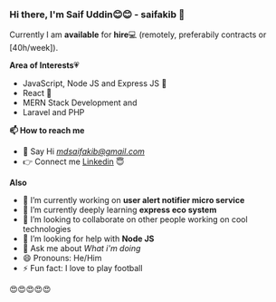 ### Hi there, I'm Saif Uddin:blush::blush: - saifakib 👋

Currently I am **available** for **hire**:computer: (remotely, preferabily contracts or [40h/week]).

**Area of Interests**:heartpulse:
- JavaScript, Node JS and Express JS :muscle:
- React :metal:
- MERN Stack Development and
- Laravel and PHP

**📫 How to reach me**
- :raising_hand: Say Hi *[mdsaifakib@gmail.com](https://mail.google.com/mail/u/0/#inbox?compose=new)*
- :point_right: Connect me [Linkedin](https://www.linkedin.com/in/saif-uddin-931a14151/) :innocent:

**Also**
- 🔭 I’m currently working on **user alert notifier micro service**
- 🌱 I’m currently deeply learning **express eco system**
- 👯 I’m looking to collaborate on other people working on cool technologies
- 🤔 I’m looking for help with **Node JS**
- 💬 Ask me about *What i'm doing*
- 😄 Pronouns: He/Him
- ⚡ Fun fact: I love to play football

:heart_eyes::heart_eyes::heart_eyes::heart_eyes::heart_eyes:
